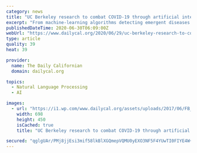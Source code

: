 ```yaml
---
category: news
title: "UC Berkeley research to combat COVID-19 through artificial intelligence"
excerpt: "From machine-learning algorithms detecting emergent diseases to a data-driven approach to addressing housing inequity, six UC Berkeley-led projects have been awarded funding from the recently created C3."
publishedDateTime: 2020-06-30T06:09:00Z
webUrl: "https://www.dailycal.org/2020/06/29/uc-berkeley-research-to-combat-covid-19-through-artificial-intelligence/"
type: article
quality: 39
heat: 39

provider:
  name: The Daily Californian
  domain: dailycal.org

topics:
  - Natural Language Processing
  - AI

images:
  - url: "https://i1.wp.com/www.dailycal.org/assets/uploads/2017/06/FB_Masthead2017-01-698x450.png"
    width: 698
    height: 450
    isCached: true
    title: "UC Berkeley research to combat COVID-19 through artificial intelligence"

secured: "qglgUAr/PMj8jjEsi3mif58lkBlXGQmepVQMU0yEXO3NF5F4YUwTI0FIYE4W+8kvOheNidYnOxVak34QsfumqshjC9w3JDgmFdbVl0fXXLmzO1E1C650C5BL2fDb4sB8eLcjVzO6QhJ7CHzpw723HTFeeka7F35ZB+iNv8Gt+xK0zbOdJyCtb64sSTVEpAUpEsOkqQOL+iMyLHFFYuw1TLFduZPmHSHyLxaDUTRa2smE3jl8LKgkUIgcgrmi3+wH2j6besrrcF/hJVuiODz1qv/9mHFo8b1jGiWEXMh5B3urdRL0EcyXRPaT8ycGPyJjy4Aza2s1/0msN8Sl2y8w5w==;ncb2ZatykndljG01dEzYPw=="
---
```



